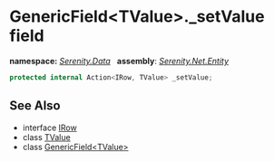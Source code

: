 # GenericField&lt;TValue&gt;._setValue field
**namespace:** *[Serenity.Data](../../README.md#serenity.data-namespace)*   **assembly**: *[Serenity.Net.Entity](../../README.md)*

```csharp
protected internal Action<IRow, TValue> _setValue;
```

## See Also

* interface [IRow](../IRow.md)
* class [TValue](../Serenity.Net.Entity/../GenericField-1.TValue.md)
* class [GenericField&lt;TValue&gt;](../GenericField-1.md)